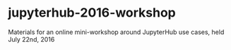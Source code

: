 # jupyterhub-2016-workshop
Materials for an online mini-workshop around JupyterHub use cases, held July 22nd, 2016
